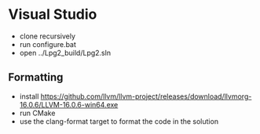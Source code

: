 # Visual Studio

* clone recursively
* run configure.bat
* open ../Lpg2_build/Lpg2.sln

## Formatting

* install https://github.com/llvm/llvm-project/releases/download/llvmorg-16.0.6/LLVM-16.0.6-win64.exe
* run CMake
* use the clang-format target to format the code in the solution
